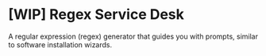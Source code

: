# [WIP] Regex Service Desk

A regular expression (regex) generator that guides you with prompts, similar to software installation wizards.